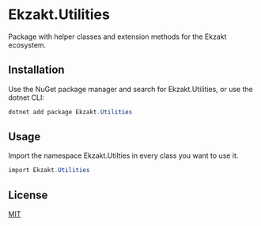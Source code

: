 ﻿# Ekzakt.Utilities
Package with helper classes and extension methods for the Ekzakt ecosystem.

## Installation
Use the NuGet package manager and search for Ekzakt.Utilities, or use the dotnet CLI:

``` C#
dotnet add package Ekzakt.Utilities
```

## Usage
Import the namespace Ekzakt.Utilties in every class you want to use it.
``` C#
import Ekzakt.Utilities
```

## License
[MIT](https://choosealicense.com/licenses/mit/)
